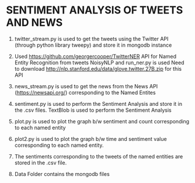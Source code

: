 
# SENTIMENT ANALYSIS OF TWEETS AND NEWS

1. twitter_stream.py is used to get the tweets using the Twitter API (through python library tweepy) and store it in mongodb instance

2. Used  https://github.com/georgercooper/TwitterNER API for Named Entity Recognition from tweets
    NoisyNLP and run_ner.py is used
    Need to download http://nlp.stanford.edu/data/glove.twitter.27B.zip for this API

3.  news_stream.py is used to get the news from the News API (https://newsapi.org/) corresponding to the
    Named Entites

4. sentiment.py is used to perform the Sentiment Analysis and store it in the .csv files.
    TextBlob is used to perform the Sentiment Analysis

5. plot.py is used to plot the graph b/w sentiment and count corresponding to each named entity

6. plot2.py is used to plot the graph b/w time and sentiment value corresponding to each named entity.

7. The sentiments corresponding to the tweets of the named entities are stored in the .csv file.

8. Data Folder contains the mongodb files
